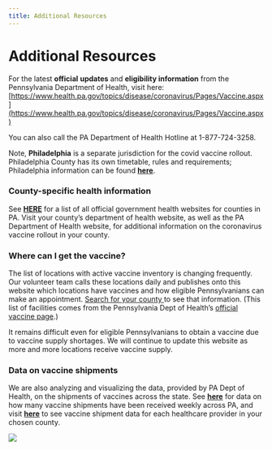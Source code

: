 ```yaml
---
title: Additional Resources
---
```


# Additional Resources

For the latest **official** **updates** and **eligibility information** from the Pennsylvania Department of Health, visit here: [https://www.health.pa.gov/topics/disease/coronavirus/Pages/Vaccine.aspx](https://www.health.pa.gov/topics/disease/coronavirus/Pages/Vaccine.aspx)

You can also call the PA Department of Health Hotline at 1-877-724-3258.

Note, **Philadelphia** is a separate jurisdiction for the covid vaccine rollout. Philadelphia County has its own timetable, rules and requirements; Philadelphia information can be found **[here](https://www.phila.gov/programs/coronavirus-disease-2019-covid-19/vaccines/about-covid-19-vaccine/)**.

### County-specific health information

See **[HERE](https://docs.google.com/spreadsheets/d/1VVtxya-i9Tka6-uhrLvXPan9qqpt8og2Wz-pT8yawng/edit#gid=0)** for a list of all official government health websites for counties in PA. Visit your county’s department of health website, as well as the PA Department of Health website, for additional information on the coronavirus vaccine rollout in your county.

### Where can I get the vaccine?

The list of locations with active vaccine inventory is changing frequently. Our volunteer team calls these locations daily and publishes onto this website which locations have vaccines and how eligible Pennsylvanians can make an appointment. [Search for your county ](https://vaccinatepa.org/)to see that information. (This list of facilities comes from the Pennsylvania Dept of Health’s [official vaccine page](https://www.pa.gov/guides/get-vaccinated/#Step2FindaVaccineProvider).)

It remains difficult even for eligible Pennsylvanians to obtain a vaccine due to vaccine supply shortages. We will continue to update this website as more and more locations receive vaccine supply.

### Data on vaccine shipments

We are also analyzing and visualizing the data, provided by PA Dept of Health, on the shipments of vaccines across the state. See **[here](https://docs.google.com/spreadsheets/d/11yyHrz0Q46NVBoHL9uP7W266Hvm_09_-FAZYwEhiJGM/edit#gid=1116579145)** for data on how many vaccine shipments have been received weekly across PA, and visit **[here](https://docs.google.com/spreadsheets/d/1KVCR3e9_G6edmEJmAEoXrOfYL7TDJ_Ww_pTBHVWNPHM/edit#gid=2037211880)** to see vaccine shipment data for each healthcare provider in your chosen county.

![](https://i.imgur.com/Wq31T82.png)
